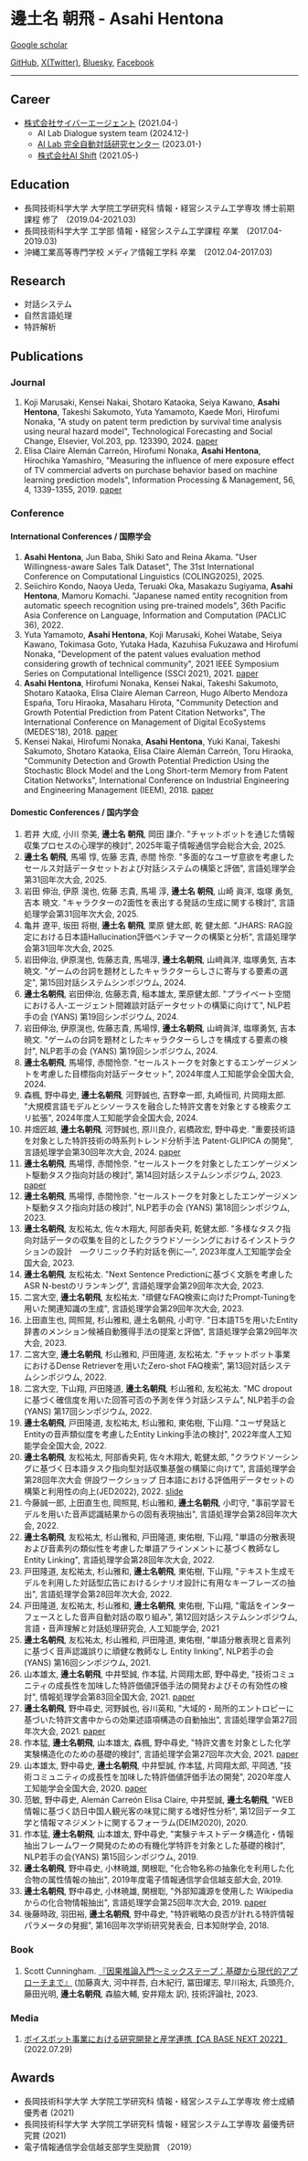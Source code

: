 # 邊土名 朝飛 - Asahi Hentona

[Google scholar](https://scholar.google.com/citations?user=qP59Pa8AAAAJ)

[GitHub](https://github.com/yaelanya), [X(Twitter)](https://twitter.com/yaelanya_ml), [Bluesky](https://bsky.app/profile/yaelanya.bsky.social), [Facebook](https://www.facebook.com/AsahiHentona)

---
## Career
- [株式会社サイバーエージェント](https://www.cyberagent.co.jp/) (2021.04-)
    - AI Lab Dialogue system team (2024.12-)
    - [AI Lab 完全自動対話研究センター](https://research.cyberagent.ai/research/rcad/) (2023.01-) 
    - [株式会社AI Shift](https://www.ai-shift.co.jp/) (2021.05-)

## Education
- 長岡技術科学大学 大学院工学研究科 情報・経営システム工学専攻 博士前期課程 修了　(2019.04-2021.03)
- 長岡技術科学大学 工学部 情報・経営システム工学課程 卒業　(2017.04-2019.03)
- 沖縄工業高等専門学校 メディア情報工学科 卒業　(2012.04-2017.03)

## Research
- 対話システム
- 自然言語処理
- 特許解析

## Publications
### Journal
1. Koji Marusaki, Kensei Nakai, Shotaro Kataoka, Seiya Kawano, **Asahi Hentona**, Takeshi Sakumoto, Yuta Yamamoto, Kaede Mori, Hirofumi Nonaka, "A study on patent term prediction by survival time analysis using neural hazard model", Technological Forecasting and Social Change, Elsevier, Vol.203, pp. 123390, 2024. [paper](https://www.sciencedirect.com/science/article/abs/pii/S0040162524001860)
2. Elisa Claire Alemán Carreón, Hirofumi Nonaka, **Asahi Hentona**, Hirochika Yamashiro, "Measuring the influence of mere exposure effect of TV commercial adverts on purchase behavior based on machine learning prediction models", Information Processing & Management, 56, 4, 1339-1355, 2019. [paper](https://www.sciencedirect.com/science/article/abs/pii/S0306457318305028)

### Conference
#### International Conferences / 国際学会
1. **Asahi Hentona**, Jun Baba, Shiki Sato and Reina Akama. "User Willingness-aware Sales Talk Dataset", The 31st International Conference on Computational Linguistics (COLING2025), 2025.
2. Seiichiro Kondo, Naoya Ueda, Teruaki Oka, Masakazu Sugiyama, **Asahi Hentona**, Mamoru Komachi. "Japanese named entity recognition from automatic speech recognition using pre-trained models", 36th Pacific Asia Conference on Language, Information and Computation (PACLIC 36), 2022.
3. Yuta Yamamoto, **Asahi Hentona**, Koji Marusaki, Kohei Watabe, Seiya Kawano, Tokimasa Goto, Yutaka Hada, Kazuhisa Fukuzawa and Hirofumi Nonaka, "Development of the patent values evaluation method considering growth of technical community", 2021 IEEE Symposium Series on Computational Intelligence (SSCI 2021), 2021. [paper](https://ieeexplore.ieee.org/document/9660168)
4. **Asahi Hentona**, Hirofumi Nonaka, Kensei Nakai, Takeshi Sakumoto, Shotaro Kataoka, Elisa Claire Aleman Carreon, Hugo Alberto Mendoza España, Toru Hiraoka, Masaharu Hirota, "Community Detection and Growth Potential Prediction from Patent Citation Networks", The International Conference on Management of Digital EcoSystems (MEDES'18), 2018. [paper](https://dl.acm.org/citation.cfm?id=3281396)
5. Kensei Nakai, Hirofumi Nonaka, **Asahi Hentona**, Yuki Kanai, Takeshi Sakumoto, Shotaro Kataoka, Elisa Claire Alemán Carreón, Toru Hiraoka, "Community Detection and Growth Potential Prediction Using the Stochastic Block Model and the Long Short-term Memory from Patent Citation Networks", International Conference on Industrial Engineering and Engineering Management (IEEM), 2018. [paper](https://ieeexplore.ieee.org/abstract/document/8607487)

#### Domestic Conferences / 国内学会
1. 若井 大成, 小川 奈美, **邊土名 朝飛**, 岡田 謙介. "チャットボットを通じた情報収集プロセスの心理学的検討", 2025年電子情報通信学会総合大会, 2025.
2. **邊土名 朝飛**, 馬場 惇, 佐藤 志貴, 赤間 怜奈. "多面的なユーザ意欲を考慮したセールス対話データセットおよび対話システムの構築と評価", 言語処理学会第31回年次大会, 2025.
3. 岩田 伸治, 伊原 滉也, 佐藤 志貴, 馬場 淳, **邊土名 朝飛**, 山崎 眞洋, 塩塚 勇気, 吉本 暁文. "キャラクターの2面性を表出する発話の生成に関する検討", 言語処理学会第31回年次大会, 2025.
4. 亀井 遼平, 坂田 将樹, **邊土名 朝飛**, 栗原 健太郎, 乾 健太郎. "JHARS: RAG設定における日本語Hallucination評価ベンチマークの構築と分析", 言語処理学会第31回年次大会, 2025.
5. 岩田伸治, 伊原滉也, 佐藤志貴, 馬場淳, **邊土名朝飛**, 山﨑眞洋, 塩塚勇気, 吉本暁文. "ゲームの台詞を題材としたキャラクターらしさに寄与する要素の選定", 第15回対話システムシンポジウム, 2024.
6. **邊土名朝飛**, 岩田伸治, 佐藤志貴, 稲本雄太, 栗原健太郎. "プライベート空間における人-エージェント間雑談対話データセットの構築に向けて",  NLP若手の会 (YANS) 第19回シンポジウム, 2024.
7. 岩田伸治, 伊原滉也, 佐藤志貴, 馬場惇, **邊土名朝飛**, 山﨑眞洋, 塩塚勇気, 吉本暁文. "ゲームの台詞を題材としたキャラクターらしさを構成する要素の検討", NLP若手の会 (YANS) 第19回シンポジウム, 2024.
8. **邊土名朝飛**, 馬場惇, 赤間怜奈. "セールストークを対象とするエンゲージメントを考慮した目標指向対話データセット",  2024年度人工知能学会全国大会, 2024.
9. 森楓, 野中尋史, **邊土名朝飛**, 河野誠也, 吉野幸一郎, 丸崎恒司, 片岡翔太郎. "大規模言語モデルとシソーラスを融合した特許文書を対象とする検索クエリ拡張",  2024年度人工知能学会全国大会, 2024.
10. 井畑匠越, **邊土名朝飛**, 河野誠也, 原川良介, 岩橋政宏, 野中尋史. "重要技術語を対象とした特許技術の時系列トレンド分析手法 Patent-GLIPICA の開発",  言語処理学会第30回年次大会, 2024. [paper](https://www.anlp.jp/proceedings/annual_meeting/2024/pdf_dir/C5-4.pdf)
11. **邊土名朝飛**, 馬場惇, 赤間怜奈. "セールストークを対象としたエンゲージメント駆動タスク指向対話の検討", 第14回対話システムシンポジウム, 2023. [paper](https://www.jstage.jst.go.jp/article/jsaislud/99/0/99_160/_article/-char/ja/)
12. **邊土名朝飛**, 馬場惇, 赤間怜奈. "セールストークを対象としたエンゲージメント駆動タスク指向対話の検討", NLP若手の会 (YANS) 第18回シンポジウム, 2023.
13. **邊土名朝飛**, 友松祐太, 佐々木翔大, 阿部香央莉, 乾健太郎. "多様なタスク指向対話データの収集を目的としたクラウドソーシングにおけるインストラクションの設計　―クリニック予約対話を例に―", 2023年度人工知能学会全国大会, 2023.
14. **邊土名朝飛**, 友松祐太. "Next Sentence Predictionに基づく文脈を考慮したASR N-bestのリランキング", 言語処理学会第29回年次大会, 2023.
15. 二宮大空, **邊土名朝飛**, 友松祐太. "頑健なFAQ検索に向けたPrompt-Tuningを用いた関連知識の生成", 言語処理学会第29回年次大会, 2023.
16. 上田直生也, 岡照晃, 杉山雅和, 邊土名朝飛, 小町守. "日本語T5を用いたEntity辞書のメンション候補自動獲得手法の提案と評価", 言語処理学会第29回年次大会, 2023.
17. 二宮大空, **邊土名朝飛**, 杉山雅和, 戸田隆道, 友松祐太. "チャットボット事業におけるDense Retrieverを用いたZero-shot FAQ検索", 第13回対話システムシンポジウム, 2022.
18. 二宮大空, 下山翔, 戸田隆道, **邊土名朝飛**, 杉山雅和, 友松祐太. "MC dropoutに基づく確信度を用いた回答可否の予測を伴う対話システム", NLP若手の会 (YANS) 第17回シンポジウム, 2022.
19. **邊土名朝飛**, 戸田隆道, 友松祐太, 杉山雅和, 東佑樹, 下山翔. "ユーザ発話とEntityの音声類似度を考慮したEntity Linking手法の検討", 2022年度人工知能学会全国大会, 2022.
20. **邊土名朝飛**, 友松祐太, 阿部香央莉, 佐々木翔大, 乾健太郎, "クラウドソーシングに基づく日本語タスク指向型対話収集基盤の構築に向けて", 言語処理学会第28回年次大会 併設ワークショップ 日本語における評価用データセットの構築と利用性の向上(JED2022), 2022. [slide](https://jedworkshop.github.io/jed2022/materials/jed2022_d-5_%E9%82%8A%E5%9C%9F%E5%90%8D.pdf)
21. 今藤誠一郎, 上田直生也, 岡照晃, 杉山雅和, **邊土名朝飛**, 小町守, "事前学習モデルを用いた音声認識結果からの固有表現抽出", 言語処理学会第28回年次大会, 2022.
22. **邊土名朝飛**, 友松祐太, 杉山雅和, 戸田隆道, 東佑樹, 下山翔, "単語の分散表現および音素列の類似性を考慮した単語アラインメントに基づく教師なしEntity Linking", 言語処理学会第28回年次大会, 2022.
23. 戸田隆道, 友松祐太, 杉山雅和, **邊土名朝飛**, 東佑樹, 下山翔, "テキスト生成モデルを利用した対話型広告におけるシナリオ設計に有用なキーフレーズの抽出", 言語処理学会第28回年次大会, 2022.
24.  戸田隆道, 友松祐太, 杉山雅和, **邊土名朝飛**, 東佑樹, 下山翔, "電話をインターフェースとした音声自動対話の取り組み", 第12回対話システムシンポジウム, 言語・音声理解と対話処理研究会, 人工知能学会, 2021
25. **邊土名朝飛**, 友松祐太, 杉山雅和, 戸田隆道, 東佑樹, "単語分散表現と音素列に基づく音声認識誤りに頑健な教師なし Entity linking", NLP若手の会(YANS) 第16回シンポジウム, 2021.
26. 山本雄太, **邊土名朝飛**, 中井堅誠, 作本猛, 片岡翔太郎, 野中尋史, "技術コミュニティの成長性を加味した特許価値評価手法の開発およびその有効性の検討", 情報処理学会第83回全国大会, 2021. [paper](https://yamamoto-yuta.github.io/pdf/83rdipsj/83rdipsj_paper.pdf)
27. **邊土名朝飛**, 野中尋史, 河野誠也, 谷川英和, "大域的・局所的エントロピーに基づいた特許文書中からの効果述語項構造の自動抽出", 言語処理学会第27回年次大会, 2021. [paper](https://www.anlp.jp/proceedings/annual_meeting/2021/pdf_dir/P9-5.pdf)
28. 作本猛, **邊土名朝飛**, 山本雄太, 森楓, 野中尋史, "特許文書を対象とした化学実験構造化のための基礎的検討", 言語処理学会第27回年次大会, 2021. [paper](https://www.anlp.jp/proceedings/annual_meeting/2021/pdf_dir/P9-8.pdf)
29. 山本雄太, 野中尋史, **邊土名朝飛**, 中井堅誠, 作本猛, 片岡翔太郎, 平岡透, "技術コミュニティの成長性を加味した特許価値評価手法の開発", 2020年度人工知能学会全国大会, 2020. [paper](https://www.jstage.jst.go.jp/article/pjsai/JSAI2020/0/JSAI2020_4K2GS305/_article/-char/ja/)
30. 范敏, 野中尋史, Alemán Carreón Elisa Claire, 中井堅誠, **邊土名朝飛**, "WEB情報に基づく訪日中国人観光客の味覚に関する嗜好性分析", 第12回データ工学と情報マネジメントに関するフォーラム(DEIM2020), 2020.
31. 作本猛, **邊土名朝飛**, 山本雄太, 野中尋史, "実験テキストデータ構造化・情報抽出フレームワーク開発のための有機化学特許を対象とした基礎的検討", NLP若手の会(YANS) 第15回シンポジウム, 2019.
32. **邊土名朝飛**, 野中尋史, 小林暁雄, 関根聡, "化合物名称の抽象化を利用した化合物の属性情報の抽出", 2019年度電子情報通信学会信越支部大会, 2019.
33. **邊土名朝飛**, 野中尋史, 小林暁雄, 関根聡, "外部知識源を使用した Wikipedia からの化合物情報抽出", 言語処理学会第25回年次大会, 2019. [paper](http://www.anlp.jp/proceedings/annual_meeting/2019/pdf_dir/B4-8.pdf)
34. 後藤時政, 羽田裕, **邊土名朝飛**, 野中尋史, "特許戦略の良否が計れる特許情報パラメータの発掘", 第16回年次学術研究発表会, 日本知財学会, 2018.

### Book
1. Scott Cunningham. [『因果推論入門〜ミックステープ：基礎から現代的アプローチまで』](https://gihyo.jp/book/2023/978-4-297-13417-4) (加藤真大, 河中祥吾, 白木紀行, 冨田燿志, 早川裕太, 兵頭亮介, 藤田光明, **邊土名朝飛**, 森脇大輔, 安井翔太 訳), 技術評論社, 2023.

### Media
1. [ボイスボット事業における研究開発と産学連携【CA BASE NEXT 2022】](https://youtu.be/ldN3KY7yftE?si=5bm7m8Xko-NC-jg-) (2022.07.29)

## Awards
- 長岡技術科学大学 大学院工学研究科 情報・経営システム工学専攻 修士成績優秀者 (2021)
- 長岡技術科学大学 大学院工学研究科 情報・経営システム工学専攻 最優秀研究賞 (2021)
- 電子情報通信学会信越支部学生奨励賞 （2019）

